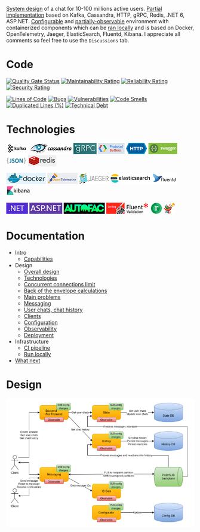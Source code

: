 [System design](docs/design-overall.md) of a chat for 10-100 millions active users. [Partial implementation](source/) based on Kafka, Cassandra, HTTP, gRPC, Redis, .NET 6, ASP.NET. [Configurable](docs/design-configuration.md) and [partially-observable](docs/design-observability.md) environment with containerized components which can be [ran locally](docs/infrastructure-main.md#Run-locally) and is based on Docker, OpenTelemetry, Jaeger, ElasticSearch, Fluentd, Kibana. I appreciate all comments so feel free to use the `Discussions` tab.

# Code

[![Quality Gate Status](https://sonarcloud.io/api/project_badges/measure?project=cvetomir-todorov_CecoChat&metric=alert_status)](https://sonarcloud.io/dashboard?id=cvetomir-todorov_CecoChat)
[![Maintainability Rating](https://sonarcloud.io/api/project_badges/measure?project=cvetomir-todorov_CecoChat&metric=sqale_rating)](https://sonarcloud.io/dashboard?id=cvetomir-todorov_CecoChat)
[![Reliability Rating](https://sonarcloud.io/api/project_badges/measure?project=cvetomir-todorov_CecoChat&metric=reliability_rating)](https://sonarcloud.io/dashboard?id=cvetomir-todorov_CecoChat)
[![Security Rating](https://sonarcloud.io/api/project_badges/measure?project=cvetomir-todorov_CecoChat&metric=security_rating)](https://sonarcloud.io/dashboard?id=cvetomir-todorov_CecoChat)

[![Lines of Code](https://sonarcloud.io/api/project_badges/measure?project=cvetomir-todorov_CecoChat&metric=ncloc)](https://sonarcloud.io/dashboard?id=cvetomir-todorov_CecoChat)
[![Bugs](https://sonarcloud.io/api/project_badges/measure?project=cvetomir-todorov_CecoChat&metric=bugs)](https://sonarcloud.io/dashboard?id=cvetomir-todorov_CecoChat)
[![Vulnerabilities](https://sonarcloud.io/api/project_badges/measure?project=cvetomir-todorov_CecoChat&metric=vulnerabilities)](https://sonarcloud.io/dashboard?id=cvetomir-todorov_CecoChat)
[![Code Smells](https://sonarcloud.io/api/project_badges/measure?project=cvetomir-todorov_CecoChat&metric=code_smells)](https://sonarcloud.io/dashboard?id=cvetomir-todorov_CecoChat)
[![Duplicated Lines (%)](https://sonarcloud.io/api/project_badges/measure?project=cvetomir-todorov_CecoChat&metric=duplicated_lines_density)](https://sonarcloud.io/dashboard?id=cvetomir-todorov_CecoChat)
[![Technical Debt](https://sonarcloud.io/api/project_badges/measure?project=cvetomir-todorov_CecoChat&metric=sqale_index)](https://sonarcloud.io/dashboard?id=cvetomir-todorov_CecoChat)

# Technologies

![Kafka](docs/tech-images/kafka.png)
![Cassandra](docs/tech-images/cassandra.png)
![gRPC](docs/tech-images/grpc.png)
![Protocol buffers](docs/tech-images/protocol-buffers.png)
![HTTP](docs/tech-images/http.png)
![Swagger](docs/tech-images/swagger.png)
![JSON](docs/tech-images/json.png)
![Redis](docs/tech-images/redis.png)

![Docker](docs/tech-images/docker.png)
![OpenTelemetry](docs/tech-images/open-telemetry.png)
![Jaeger](docs/tech-images/jaeger.png)
![ElasticSearch](docs/tech-images/elasticsearch.png)
![Fluentd](docs/tech-images/fluentd.png)
![Kibana](docs/tech-images/kibana.png)

![.NET](docs/tech-images/dotnet.png)
![ASP.NET](docs/tech-images/aspnet.png)
![Autofac](docs/tech-images/autofac.png)
![Serilog](docs/tech-images/serilog.png)
![FluentValidation](docs/tech-images/fluent-validation.png)
![Refit](docs/tech-images/refit.png)
![Polly](docs/tech-images/polly.png)

# Documentation

* Intro
  - [Capabilities](docs/intro-main.md)
* Design
  - [Overall design](docs/design-overall.md)
  - [Technologies](docs/design-technologies.md)
  - [Concurrent connections limit](docs/design-connection-limit.md)
  - [Back of the envelope calculations](docs/design-back-of-the-envelope.md)
  - [Main problems](docs/design-main-problems.md)
  - [Messaging](docs/design-messaging.md)
  - [User chats, chat history](docs/design-state-history.md)
  - [Clients](docs/design-clients.md)
  - [Configuration](docs/design-configuration.md)
  - [Observability](docs/design-observability.md)
  - [Deployment](docs/design-deployment.md)
* Infrastructure
  - [CI pipeline](docs/infrastructure-main.md#CI-pipeline)
  - [Run locally](docs/infrastructure-main.md#Run-locally)
* [What next](docs/what-next.md)

# Design

![Design](docs/images/cecochat-01-overall.png)
